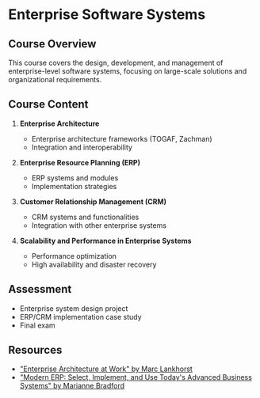 # Enterprise Software Systems

## Course Overview
This course covers the design, development, and management of enterprise-level software systems, focusing on large-scale solutions and organizational requirements.

## Course Content
1. **Enterprise Architecture**
   - Enterprise architecture frameworks (TOGAF, Zachman)
   - Integration and interoperability

2. **Enterprise Resource Planning (ERP)**
   - ERP systems and modules
   - Implementation strategies

3. **Customer Relationship Management (CRM)**
   - CRM systems and functionalities
   - Integration with other enterprise systems

4. **Scalability and Performance in Enterprise Systems**
   - Performance optimization
   - High availability and disaster recovery

## Assessment
- Enterprise system design project
- ERP/CRM implementation case study
- Final exam

## Resources
- ["Enterprise Architecture at Work" by Marc Lankhorst](https://www.google.com/url?sa=t&source=web&rct=j&opi=89978449&url=https://www.kau.edu.sa/GetFile.aspx%3Fid%3D192614%26fn%3DEnterprise_Architecture_at_Work__Modelling__Communication_and_Analysis.pdf&ved=2ahUKEwiPqfKI0rWIAxVAzQIHHXuHGdUQFnoECAoQAQ&usg=AOvVaw3fOXGODs8BC2jgAXKPNJLb)
- ["Modern ERP: Select, Implement, and Use Today's Advanced Business Systems" by Marianne Bradford](https://lms.su.edu.pk/lesson/3799/modern-erp-select-implement-and-use-todays-advanced-business-systems-by-marianne-bradford-3rd-edition)
